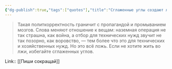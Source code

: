 ```yaml
---
{"dg-publish":true,"tags":["quotes"],"title":"Сглаженные углы создают ложь","date":"2021-09-23T00:37:00+03:00","permalink":"/quotes/202109230037/","dgHomeLink":false,"dgPassFrontmatter":true}
---
```



> Такая политкорректность граничит с пропагандой и промыванием мозгов. Слова меняют отношение к вещам: наземная операция не так страшна, как война, а отбор для технических нужд звучит не так позорно, как воровство, — тем более что это для технических и хозяйственных нужд. Но это всё ложь. Если не хотите жить во лжи, избегайте сглаженных углов.

Link:: [[Пиши сокращай]]
